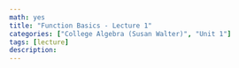 ```yaml
---
math: yes
title: "Function Basics - Lecture 1"
categories: ["College Algebra (Susan Walter)", "Unit 1"]
tags: [lecture]
description:
---
```



